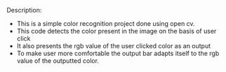 Description:
* This is a simple color recognition project done using open cv.
* This code detects the color present in the image on the basis of user click
* It also presents the rgb value of the user clicked color as an output
* To make user more comfortable the output bar adapts itself to the rgb value of the outputted color.
